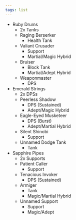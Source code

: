 ```yaml
---
tags: list
---
```

- Ruby Drums 
	- 2x Tanks
	- Raging Berserker
		- Health Tank
	- Valiant Crusader
		- Support
		- Martial/Magic Hybrid
	- Bruiser
		- Block Tank
		- Martial/Adept Hybrid
	- Weaponmaster
		- DPS 
- Emerald Strings 
	- 2x DPSs
	- Peerless Shadow
		- DPS (Sustained)
		- Adept/Magic Hybrid
	- Eagle-Eyed Musketeer
		- DPS (Burst)
		- Adept/Martial Hybrid
	- Silent Shinobi
		- Support
	- Unnamed Dodge Tank
		- Tank
- Sapphire Pipes
	- 2x Supports
	- Patient Caller
		- Support
	- Tenacious Invoker 
		- DPS (Sustained)
	- Armiger
		- Tank
		- Magic/Martial Hybrid
	- Unnamed Support
		- Support 
		- Magic/Adept